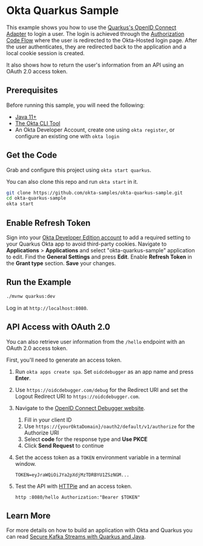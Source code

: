 # Okta Quarkus Sample

This example shows you how to use the [Quarkus's OpenID Connect Adapter][] to login a user. The login is achieved through the [Authorization Code Flow][] where the user is redirected to the Okta-Hosted login page. After the user authenticates, they are redirected back to the application and a local cookie session is created.

It also shows how to return the user's information from an API using an OAuth 2.0 access token.

## Prerequisites

Before running this sample, you will need the following:

* [Java 11+](https://sdkman.io/jdks)
* [The Okta CLI Tool](https://github.com/okta/okta-cli/#installation)
* An Okta Developer Account, create one using `okta register`, or configure an existing one with `okta login`

## Get the Code

Grab and configure this project using `okta start quarkus`.

You can also clone this repo and run `okta start` in it.

```bash
git clone https://github.com/okta-samples/okta-quarkus-sample.git
cd okta-quarkus-sample
okta start
```

## Enable Refresh Token

Sign into your [Okta Developer Edition account](https://developer.okta.com/login/) to add a required setting to your Quarkus Okta app to avoid third-party cookies. Navigate to **Applications** > **Applications** and select "okta-quarkus-sample" application to edit. Find the **General Settings** and press **Edit**. Enable **Refresh Token** in the **Grant type** section. **Save** your changes.

## Run the Example

```bash
./mvnw quarkus:dev
```

Log in at `http://localhost:8080`.

## API Access with OAuth 2.0

You can also retrieve user information from the `/hello` endpoint with an OAuth 2.0 access token.

First, you'll need to generate an access token.

1. Run `okta apps create spa`. Set `oidcdebugger` as an app name and press **Enter**.

2. Use `https://oidcdebugger.com/debug` for the Redirect URI and set the Logout Redirect URI to `https://oidcdebugger.com`.

3. Navigate to the [OpenID Connect Debugger website](https://oidcdebugger.com/).

    1. Fill in your client ID
    2. Use `https://{yourOktaDomain}/oauth2/default/v1/authorize` for the Authorize URI
    3. Select **code** for the response type and **Use PKCE**
    4. Click **Send Request** to continue

4. Set the access token as a `TOKEN` environment variable in a terminal window.

       TOKEN=eyJraWQiOiJYa2pXdjMzTDRBYU1ZSzNGM...

5. Test the API with [HTTPie](https://httpie.io/cli) and an access token.

       http :8080/hello Authorization:"Bearer $TOKEN"

## Learn More

For more details on how to build an application with Okta and Quarkus you can read [Secure Kafka Streams with Quarkus and Java](https://developer.okta.com/blog/2020/04/08/kafka-streams).

[Quarkus's OpenID Connect Adapter]: https://quarkus.io/guides/security-openid-connect
[OIDC Web Application Setup Instructions]: https://developer.okta.com/docs/guides/implement-grant-type/authcode/main/#set-up-your-app
[Authorization Code Flow]: https://developer.okta.com/docs/guides/implement-grant-type/authcode/main/
